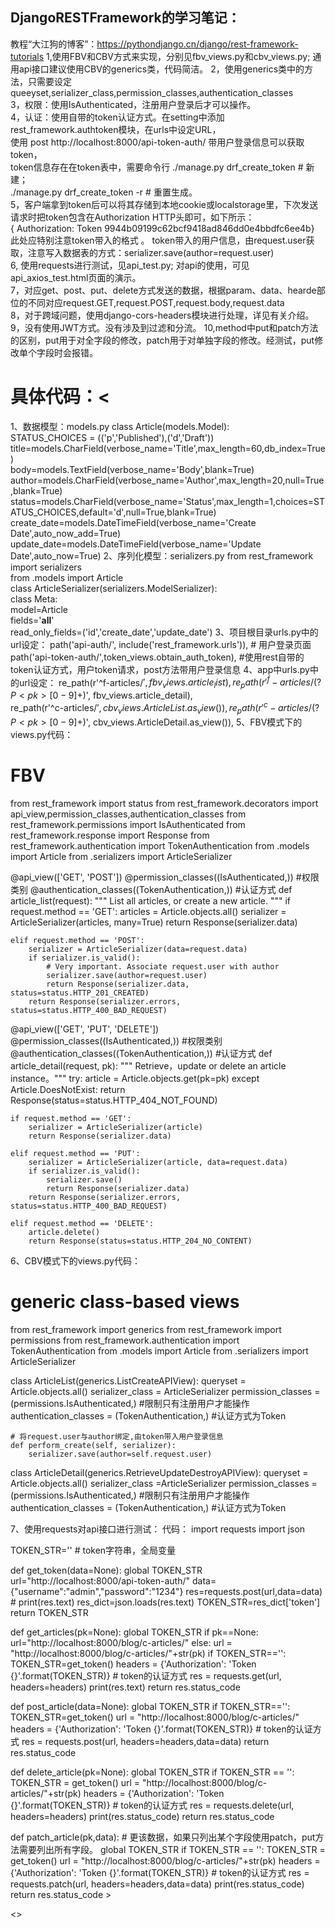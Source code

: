 ## DjangoRESTFramework的学习笔记：
教程“大江狗的博客”：https://pythondjango.cn/django/rest-framework-tutorials
1,使用FBV和CBV方式来实现，分别见fbv_views.py和cbv_views.py; 通用api接口建议使用CBV的generics类，代码简洁。 
2，使用generics类中的方法，只需要设定queeyset,serializer_class,permission_classes,authentication_classes  
3，权限：使用IsAuthenticated，注册用户登录后才可以操作。  
4，认证：使用自带的token认证方式。在setting中添加rest_framework.authtoken模块，在urls中设定URL，  
使用 post http://localhost:8000/api-token-auth/ 带用户登录信息可以获取token，  
token信息存在在token表中，需要命令行 ./manage.py drf_create_token <username> # 新建；  
./manage.py drf_create_token -r <username> # 重置生成。  
5，客户端拿到token后可以将其存储到本地cookie或localstorage里，下次发送请求时把token包含在Authorization HTTP头即可，如下所示：  
 { Authorization: Token 9944b09199c62bcf9418ad846dd0e4bbdfc6ee4b} 此处应特别注意token带入的格式 。
 token带入的用户信息，由request.user获取，注意写入数据表的方式：serializer.save(author=request.user)  
6, 使用requests进行测试，见api_test.py; 对api的使用，可见api_axios_test.html页面的演示。  
7，对应get、post、put、delete方式发送的数据，根据param、data、hearde部位的不同对应request.GET,request.POST,request.body,request.data  
8，对于跨域问题，使用django-cors-headers模块进行处理，详见有关介绍。  
9，没有使用JWT方式。没有涉及到过滤和分流。
10,method中put和patch方法的区别，put用于对全字段的修改，patch用于对单独字段的修改。经测试，put修改单个字段时会报错。

#  具体代码：<
1、数据模型：models.py
class Article(models.Model):  
    STATUS_CHOICES = (('p','Published'),('d','Draft'))  
    title=models.CharField(verbose_name='Title',max_length=60,db_index=True)  
    body=models.TextField(verbose_name='Body',blank=True)  
    author=models.CharField(verbose_name='Author',max_length=20,null=True,blank=True)     status=models.CharField(verbose_name='Status',max_length=1,choices=STATUS_CHOICES,default='d',null=True,blank=True)  
    create_date=models.DateTimeField(verbose_name='Create Date',auto_now_add=True)  
    update_date=models.DateTimeField(verbose_name='Update Date',auto_now=True)
2、序列化模型：serializers.py
from rest_framework import serializers  
from .models import Article    
class ArticleSerializer(serializers.ModelSerializer):  
		 class Meta:  
				 model=Article  
				 fields='__all__'  
				 read_only_fields=('id','create_date','update_date')
 3、项目根目录urls.py中的url设定：
 path('api-auth/', include('rest_framework.urls')), # 用户登录页面  
 path('api-token-auth/',token_views.obtain_auth_token), #使用rest自带的token认证方式，用户token请求，post方法带用户登录信息
 4、app中urls.py中的url设定：
    re_path(r'^f-articles/$', fbv_views.article_list),  
	re_path(r'^f-articles/(?P<pk>[0-9]+)$', fbv_views.article_detail),  
	re_path(r'^c-articles/$', cbv_views.ArticleList.as_view()),  
	re_path(r'^c-articles/(?P<pk>[0-9]+)$', cbv_views.ArticleDetail.as_view()),
5、FBV模式下的views.py代码：
# FBV
from rest_framework import status
from rest_framework.decorators import api_view,permission_classes,authentication_classes
from rest_framework.permissions import IsAuthenticated
from rest_framework.response import Response
from rest_framework.authentication import TokenAuthentication
from .models import Article
from .serializers import ArticleSerializer


@api_view(['GET', 'POST'])
@permission_classes((IsAuthenticated,)) #权限类别
@authentication_classes((TokenAuthentication,)) #认证方式
def article_list(request):
    """
    List all articles, or create a new article.
    """
    if request.method == 'GET':
        articles = Article.objects.all()
        serializer = ArticleSerializer(articles, many=True)
        return Response(serializer.data)

    elif request.method == 'POST':
        serializer = ArticleSerializer(data=request.data)
        if serializer.is_valid():
            # Very important. Associate request.user with author
            serializer.save(author=request.user)
            return Response(serializer.data, status=status.HTTP_201_CREATED)
        return Response(serializer.errors, status=status.HTTP_400_BAD_REQUEST)


@api_view(['GET', 'PUT', 'DELETE'])
@permission_classes((IsAuthenticated,)) #权限类别
@authentication_classes((TokenAuthentication,)) #认证方式
def article_detail(request, pk):
    """
    Retrieve，update or delete an article instance。"""
    try:
        article = Article.objects.get(pk=pk)
    except Article.DoesNotExist:
        return Response(status=status.HTTP_404_NOT_FOUND)

    if request.method == 'GET':
        serializer = ArticleSerializer(article)
        return Response(serializer.data)

    elif request.method == 'PUT':
        serializer = ArticleSerializer(article, data=request.data)
        if serializer.is_valid():
            serializer.save()
            return Response(serializer.data)
        return Response(serializer.errors, status=status.HTTP_400_BAD_REQUEST)

    elif request.method == 'DELETE':
        article.delete()
        return Response(status=status.HTTP_204_NO_CONTENT)

6、CBV模式下的views.py代码：
# generic class-based views
from rest_framework import generics
from rest_framework import permissions
from rest_framework.authentication import TokenAuthentication
from .models import Article
from .serializers import ArticleSerializer

class ArticleList(generics.ListCreateAPIView):
    queryset = Article.objects.all()
    serializer_class = ArticleSerializer
    permission_classes = (permissions.IsAuthenticated,) #限制只有注册用户才能操作
    authentication_classes = (TokenAuthentication,) #认证方式为Token

    # 将request.user与author绑定,由token带入用户登录信息
    def perform_create(self, serializer):
        serializer.save(author=self.request.user)

class ArticleDetail(generics.RetrieveUpdateDestroyAPIView):
    queryset = Article.objects.all()
    serializer_class =ArticleSerializer
    permission_classes = (permissions.IsAuthenticated,) #限制只有注册用户才能操作
    authentication_classes = (TokenAuthentication,) #认证方式为Token

7、使用requests对api接口进行测试：
代码：
import requests
import json

TOKEN_STR='' # token字符串，全局变量

def get_token(data=None):
    global TOKEN_STR
    url="http://localhost:8000/api-token-auth/"
    data={"username":"admin","password":"1234"}
    res=requests.post(url,data=data)
    # print(res.text)
    res_dict=json.loads(res.text)
    TOKEN_STR=res_dict['token']
    return TOKEN_STR

def get_articles(pk=None):
    global TOKEN_STR
    if pk==None:
        url="http://localhost:8000/blog/c-articles/"
    else:
        url = "http://localhost:8000/blog/c-articles/"+str(pk)
    if TOKEN_STR=='':
        TOKEN_STR=get_token()
    headers = {'Authorization': 'Token {}'.format(TOKEN_STR)}  # token的认证方式
    res = requests.get(url, headers=headers)
    print(res.text)
    return res.status_code

def post_article(data=None):
    global TOKEN_STR
    if TOKEN_STR=='':
        TOKEN_STR=get_token()
    url = "http://localhost:8000/blog/c-articles/"
    headers = {'Authorization': 'Token {}'.format(TOKEN_STR)}  # token的认证方式
    res = requests.post(url, headers=headers,data=data)
    return res.status_code

def delete_article(pk=None):
    global TOKEN_STR
    if TOKEN_STR == '':
        TOKEN_STR = get_token()
    url = "http://localhost:8000/blog/c-articles/"+str(pk)
    headers = {'Authorization': 'Token {}'.format(TOKEN_STR)}  # token的认证方式
    res = requests.delete(url, headers=headers)
    print(res.status_code)
    return res.status_code

def patch_article(pk,data): # 更该数据，如果只列出某个字段使用patch，put方法需要列出所有字段。
    global TOKEN_STR
    if TOKEN_STR == '':
        TOKEN_STR = get_token()
    url = "http://localhost:8000/blog/c-articles/"+str(pk)
    headers = {'Authorization': 'Token {}'.format(TOKEN_STR)}  # token的认证方式
    res = requests.patch(url, headers=headers,data=data)
    print(res.status_code)
    return res.status_code  >


<>


<!--stackedit_data:
eyJoaXN0b3J5IjpbMTA2MTU2MTVdfQ==
-->